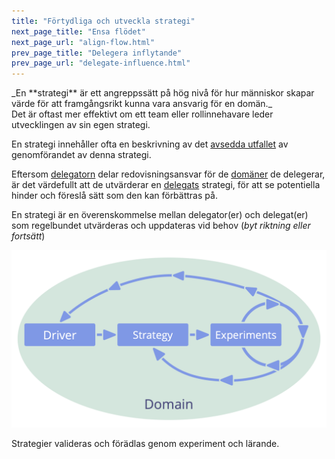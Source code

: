 ```yaml
---
title: "Förtydliga och utveckla strategi"
next_page_title: "Ensa flödet"
next_page_url: "align-flow.html"
prev_page_title: "Delegera inflytande"
prev_page_url: "delegate-influence.html"
---
```



<div class="card summary"><div class="card-body">_En **strategi** är ett angreppssätt på hög nivå för hur människor skapar värde för att framgångsrikt kunna vara ansvarig för en domän._
</div></div>
Det är oftast mer effektivt om ett team eller rollinnehavare leder utvecklingen av sin egen strategi.

En strategi innehåller ofta en beskrivning av det <a href="glossary.html#entry-intended-outcome" class="glossary-tooltip" data-toggle="tooltip" title="Avsett utfall: Det förväntade utfallet av en överenskommelse, ett projekt, en åtgärd eller strategi.">avsedda utfallet</a> av genomförandet av denna strategi.

Eftersom <a href="glossary.html#entry-delegator" class="glossary-tooltip" data-toggle="tooltip" title="Delegator: En individ eller grupp som delegerar ansvarigheten för en domän till andra.">delegatorn</a> delar redovisningsansvar för de <a href="glossary.html#entry-domain" class="glossary-tooltip" data-toggle="tooltip" title="Domän: Ett tydligt urskiljbart område av inflytande, aktivitet och beslutsfattande inom en organisation.">domäner</a> de delegerar, är det värdefullt att de utvärderar en <a href="glossary.html#entry-delegatee" class="glossary-tooltip" data-toggle="tooltip" title="Delegat: En individ eller grupp som tar ansvar för en domän som delegeras till dem, genom att bli rollinnehavare eller ett team.">delegats</a> strategi, för att se potentiella hinder och föreslå sätt som den kan förbättras på.

En strategi är en överenskommelse mellan delegator(er) och delegat(er) som regelbundet utvärderas och uppdateras vid behov (*byt riktning eller fortsätt*)

![Strategier valideras och förädlas genom experiment och lärande.](img/evolution/domain-driver-strategy-exeriments.png)

Strategier valideras och förädlas genom experiment och lärande.
